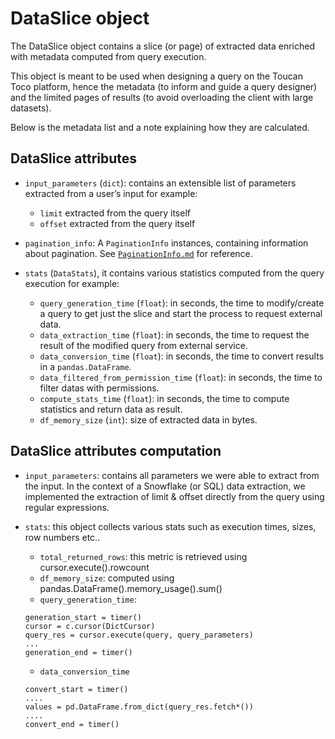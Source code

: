 # DataSlice object

The DataSlice object contains a slice (or page) of extracted data enriched with metadata computed from query execution.

This object is meant to be used when designing a query on the Toucan Toco platform, hence the metadata (to inform and guide a query designer) and the limited pages of results (to avoid overloading the client with large datasets).

Below is the metadata list and a note explaining how they are calculated.

## DataSlice attributes

* `input_parameters` (`dict`): contains an extensible list of parameters extracted from a user’s input for example:

    * `limit` extracted from the query itself
    * `offset` extracted from the query itself

* `pagination_info`: A `PaginationInfo` instances, containing information about pagination.
  See [`PaginationInfo.md`](PaginationInfo.md) for reference.

* `stats` (`DataStats`), it contains various statistics computed from the query execution for example:

    * `query_generation_time` (`float`): in seconds, the time to modify/create a query to get just the slice and start the process to request external data.
    * `data_extraction_time` (`float`): in seconds, the time to request the result of the modified query from external service.
    * `data_conversion_time` (`float`): in seconds, the time to convert results in a `pandas.DataFrame`.
    * `data_filtered_from_permission_time` (`float`): in seconds, the time to filter datas with permissions.
    * `compute_stats_time` (`float`): in seconds, the time to compute statistics and return data as result.
    * `df_memory_size` (`int`): size of extracted data in bytes.

## DataSlice attributes computation

* `input_parameters`:
 contains all parameters we were able to extract from the input. In the context of a Snowflake (or SQL) data extraction, we implemented the extraction of limit & offset directly from the query using regular expressions.

* `stats`: this object collects various stats such as execution times, sizes, row numbers etc..

    * `total_returned_rows`: this metric is retrieved using cursor.execute().rowcount
    * `df_memory_size`: computed using pandas.DataFrame().memory_usage().sum()
    * `query_generation_time`:
    ```
    generation_start = timer()
    cursor = c.cursor(DictCursor)
    query_res = cursor.execute(query, query_parameters)
    ...
    generation_end = timer()
    ```

    * `data_conversion_time`

    ```
    convert_start = timer()
    ....
    values = pd.DataFrame.from_dict(query_res.fetch*())
    ....
    convert_end = timer()
    ```
